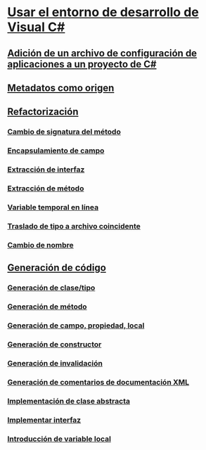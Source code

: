 # [Usar el entorno de desarrollo de Visual C#](using-the-visual-studio-development-environment-for-csharp.md)
## [Adición de un archivo de configuración de aplicaciones a un proyecto de C#](how-to-add-an-application-configuration-file-to-a-csharp-project.md)
## [Metadatos como origen](metadata-as-source.md)
## [Refactorización](refactoring-csharp.md)
### [Cambio de signatura del método](refactoring/change-method-signature.md)
### [Encapsulamiento de campo](refactoring/encapsulate-field.md)
### [Extracción de interfaz](refactoring/extract-interface.md)
### [Extracción de método](refactoring/extract-method.md)
### [Variable temporal en línea](refactoring/inline-temporary-variable.md)
### [Traslado de tipo a archivo coincidente](refactoring/move-type-to-matching-file.md)
### [Cambio de nombre](refactoring/rename.md)
## [Generación de código](code-generation-csharp.md)
### [Generación de clase/tipo](code-generation/generate-class-type.md)
### [Generación de método](code-generation/generate-method.md)
### [Generación de campo, propiedad, local](code-generation/generate-field-property-local.md)
### [Generación de constructor](code-generation/generate-constructor.md)
### [Generación de invalidación](code-generation/generate-override.md)
### [Generación de comentarios de documentación XML](code-generation/generate-xml-documentation-comments.md)
### [Implementación de clase abstracta](code-generation/implement-abstract-class.md)
### [Implementar interfaz](code-generation/implement-interface.md)
### [Introducción de variable local](code-generation/introduce-local-variable.md)